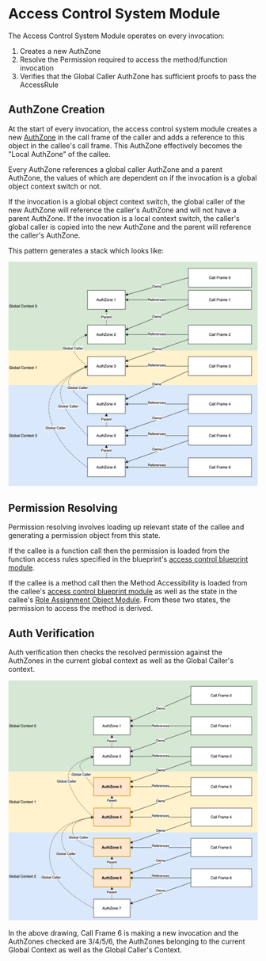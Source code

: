 # Access Control System Module

The Access Control System Module operates on every invocation:
1. Creates a new AuthZone
2. Resolve the Permission required to access the method/function invocation
3. Verifies that the Global Caller AuthZone has sufficient proofs to pass the AccessRule

## AuthZone Creation

At the start of every invocation, the access control system module creates a new
[AuthZone](authzone.md) in the call frame of the caller and adds a reference to this object
in the callee's call frame. This AuthZone effectively becomes the "Local AuthZone" of the callee.

Every AuthZone references a global caller AuthZone and a parent AuthZone, the values of which
are dependent on if the invocation is a global object context switch or not.

If the invocation is a global object context switch, the global caller of the new AuthZone
will reference the caller's AuthZone and will not have a parent AuthZone. If the invocation
is a local context switch, the caller's global caller is copied into the new AuthZone and the
parent will reference the caller's AuthZone.

This pattern generates a stack which looks like:

![](auth_stack.drawio.svg)

## Permission Resolving

Permission resolving involves loading up relevant state of the callee and generating a permission
object from this state.

If the callee is a function call then the permission is loaded from the function access rules
specified in the blueprint's [access control blueprint module](blueprint_module.md).

If the callee is a method call then the Method Accessibility is loaded from the callee's
[access control blueprint module](blueprint_module.md) as well as the state in the callee's
[Role Assignment Object Module](role_assignment.md). From these two states, the permission to
access the method is derived.

## Auth Verification

Auth verification then checks the resolved permission against the AuthZones in the current
global context as well as the Global Caller's context.

![](auth_zones.drawio.svg)

In the above drawing, Call Frame 6 is making a new invocation and the AuthZones checked are
3/4/5/6, the AuthZones belonging to the current Global Context as well as the Global Caller's
Context.

